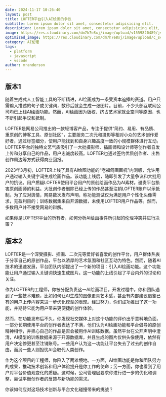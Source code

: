 ```yaml
---
date: 2024-11-17 10:26:40
layout: post
title: LOFTER平台引入AI绘画的争议
subtitle: Lorem ipsum dolor sit amet, consectetur adipisicing elit.
description: Lorem ipsum dolor sit amet, consectetur adipisicing elit, sed do eiusmod tempor incididunt ut labore et dolore magna aliqua.
image: https://res.cloudinary.com/dm7h7e8xj/image/upload/v1559820489/js-code_n83m7a.jpg
optimized_image: https://res.cloudinary.com/dm7h7e8xj/image/upload/c_scale,w_380/v1559820489/js-code_n83m7a.jpg
category: AI伦理
tags:
  - platform
  - javascript
  - vscode
author: mranderson
---
```



## 版本1

随着生成式人工智能工具的不断精进，AI绘画成为一条受资本追捧的赛道。用户只需输入描述的句子或关键词，数秒后就会生成一张图片。目前，不少头部互联网公司均已上线AI绘画功能。然而，AI绘画因为版权、挤占艺术家就业空间等原因，也不断引起争议和抵制。

LOFTER是网易公司推出的一款轻博客产品，专注于提供“简约、易用、有品质、重原创的博客工具、原创社区”，主要服务二次元和摄影等相对小众的艺术创作爱好者，通过标签细分，使用户能找到和自身兴趣高度一致的小规模群体进行互动。LOFTER平台的独特文艺气质吸引了一大批摄影师、插画师和设计师等创作者自发上传和分享自己的作品，用户忠诚度较高。LOFTER也通过签约优质创作者、出售创作周边等方式获得商业回报。

2023年3月初，LOFTER上线了具有AI绘图功能的“老福鸽画画机”内测版，允许用户通过输入关键字词生成绘画作品。该功能上线后，随即引发了大量争议和大批用户的抗议。用户质疑LOFTER使用平台用户的原创绘画作品为AI素材，谴责平台损害原创画师的利益。大批创作者删除已经上传的作品甚至注销LOFTER账户以示抵制。为了应对舆情，网易数次发布声明，称功能测试仅为满足用户个性化头像需求，无盈利目的；训练数据集来自开源数据，未使用LOFTER用户作品等。然而，多数用户并不接受网易的辩解。

如果你是LOFTER平台的所有者，如何分析AI绘画事件所引起的伦理冲突并进行决策？

## 版本2

LOFTER是一个深受摄影、插画、二次元等爱好者喜爱的创作平台，用户群体热衷于分享自己的原创作品，平台以浓厚的艺术氛围和社区互动为特色。然而，随着AI技术的迅速发展，平台团队内部提出了一个新的项目：引入AI绘画功能。这个功能能让用户通过输入关键词快速生成图片。这一功能的上线引起了平台内外的讨论和关注。

作为LOFTER的工程师，你被分配负责这一AI绘画项目。开发过程中，你和团队遇到了一些技术难题，比如如何让AI生成的图像更具艺术感，甚至有内部建议借鉴已有的用户上传内容来进一步优化模型的表现。经过努力，你们成功推出了这一功能，并期待它能为用户带来更便捷的创作体验。

然而，在功能发布后不久，你发现社交媒体上对这个功能的评价出乎意料地负面。一部分长期使用平台的创作者表达了不满，他们认为AI绘画功能和平台倡导的原创精神相悖，并担心自己的作品是否会被用作AI训练数据。虽然平台在公开声明中澄清，AI模型的训练数据来源于开源数据库，并且生成的图片仅供头像使用，依然有用户决定停更甚至注销账号。一些用户认为这一功能让平台失去了过去的创作自由，而另一些人则担忧AI会取代人类创作。

作为这个项目的工程师，你陷入了两难境地。一方面，AI绘画功能是你和团队努力的成果，推动技术创新和用户体验提升是你工作的使命；另一方面，你也看到了用户对平台价值观变化的质疑。这时候，公司管理层要求你进行进一步的优化和调整，尝试平衡创作者的反馈与新功能的需求。

你该如何应对这场技术创新与平台文化碰撞带来的挑战？







